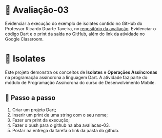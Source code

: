 # 📒 Avaliação-03

Evidenciar a execução do exemplo de isolates contido no GitHub do Professor Ricardo Duarte Taveira, no [repositório da avaliação]([https://github.com/ricdtaveira/mobdev-parte-01/blob/master/14-poo/14-agregacao.dart). 
Evidenciar o código Dart e o print da saída no GitHub, além do link da atividade no Google Classroom.

# 🧊 Isolates

Este projeto demonstra os conceitos de **Isolates** e **Operações Assíncronas** na programação assíncrona a linguagem Dart. A atividade faz parte do módulo de Programação Assíncrona do curso de Desenvolvimento Mobile.

## 🧪 Passo a passo

1. Criar um projeto Dart;
2. Inserir um print de uma string com o seu nome;
3. Fazer um print da execução;
4.  Fazer o push para o github na aba avaliacao-03. 
5.  Postar na entrega da tarefa o link da pasta do github.
